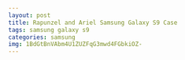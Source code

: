 ```yaml
---
layout: post
title: Rapunzel and Ariel Samsung Galaxy S9 Case
tags: samsung galaxy s9
categories: samsung
img: 1BdGtBnVAbm4U1ZUZFqG3mwd4FGbkiOZ-
---
```

